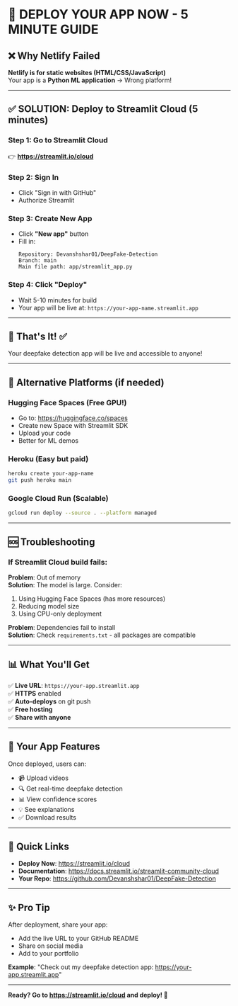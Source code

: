 # 🚀 DEPLOY YOUR APP NOW - 5 MINUTE GUIDE

## ❌ Why Netlify Failed

**Netlify is for static websites (HTML/CSS/JavaScript)**  
Your app is a **Python ML application** → Wrong platform!

---

## ✅ SOLUTION: Deploy to Streamlit Cloud (5 minutes)

### Step 1: Go to Streamlit Cloud
👉 **https://streamlit.io/cloud**

### Step 2: Sign In
- Click "Sign in with GitHub"
- Authorize Streamlit

### Step 3: Create New App
- Click **"New app"** button
- Fill in:
  ```
  Repository: Devanshshar01/DeepFake-Detection
  Branch: main
  Main file path: app/streamlit_app.py
  ```

### Step 4: Click "Deploy"
- Wait 5-10 minutes for build
- Your app will be live at: `https://your-app-name.streamlit.app`

---

## 🎯 That's It! ✅

Your deepfake detection app will be live and accessible to anyone!

---

## 📱 Alternative Platforms (if needed)

### Hugging Face Spaces (Free GPU!)
- Go to: https://huggingface.co/spaces
- Create new Space with Streamlit SDK
- Upload your code
- Better for ML demos

### Heroku (Easy but paid)
```bash
heroku create your-app-name
git push heroku main
```

### Google Cloud Run (Scalable)
```bash
gcloud run deploy --source . --platform managed
```

---

## 🆘 Troubleshooting

### If Streamlit Cloud build fails:

**Problem**: Out of memory  
**Solution**: The model is large. Consider:
1. Using Hugging Face Spaces (has more resources)
2. Reducing model size
3. Using CPU-only deployment

**Problem**: Dependencies fail to install  
**Solution**: Check `requirements.txt` - all packages are compatible

---

## 📊 What You'll Get

✅ **Live URL**: `https://your-app.streamlit.app`  
✅ **HTTPS** enabled  
✅ **Auto-deploys** on git push  
✅ **Free hosting**  
✅ **Share with anyone**  

---

## 🎉 Your App Features

Once deployed, users can:
- 📹 Upload videos
- 🔍 Get real-time deepfake detection
- 📊 View confidence scores
- 💡 See explanations
- ✅ Download results

---

## 🔗 Quick Links

- **Deploy Now**: https://streamlit.io/cloud
- **Documentation**: https://docs.streamlit.io/streamlit-community-cloud
- **Your Repo**: https://github.com/Devanshshar01/DeepFake-Detection

---

## ✨ Pro Tip

After deployment, share your app:
- Add the live URL to your GitHub README
- Share on social media
- Add to your portfolio

**Example**: "Check out my deepfake detection app: https://your-app.streamlit.app"

---

**Ready? Go to https://streamlit.io/cloud and deploy! 🚀**
